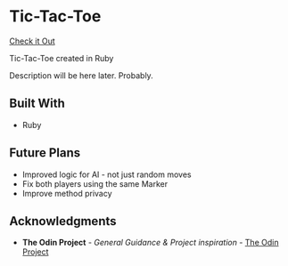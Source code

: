 # Tic-Tac-Toe

[Check it Out](https://replit.com/@NBrennan26/RubyTicTacToe)

Tic-Tac-Toe created in Ruby

Description will be here later. Probably.

## Built With

- Ruby

## Future Plans

- Improved logic for AI - not just random moves
- Fix both players using the same Marker
- Improve method privacy

## Acknowledgments

- **The Odin Project** - _General Guidance & Project inspiration_ - [The Odin Project](https://www.theodinproject.com/)